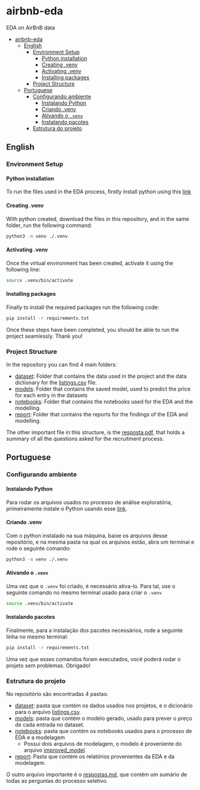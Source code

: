 # airbnb-eda

EDA on AirBnB data

- [airbnb-eda](#airbnb-eda)
  - [English](#english)
    - [Environment Setup](#environment-setup)
      - [Python installation](#python-installation)
      - [Creating .venv](#creating-venv)
      - [Activating .venv](#activating-venv)
      - [Installing packages](#installing-packages)
    - [Project Structure](#project-structure)
  - [Portuguese](#portuguese)
    - [Configurando ambiente](#configurando-ambiente)
      - [Instalando Python](#instalando-python)
      - [Criando .venv](#criando-venv)
      - [Ativando o `.venv`](#ativando-o-venv)
      - [Instalando pacotes](#instalando-pacotes)
    - [Estrutura do projeto](#estrutura-do-projeto)

## English

### Environment Setup

#### Python installation

To run the files used in the EDA process, firstly install python using this [link](https://www.python.org/downloads/)

#### Creating .venv

With python created, download the files in this repository, and in the same folder, run the following command:

```bash
python3 -m venv ./.venv
```

#### Activating .venv

Once the virtual environment has been created, activate it using the following line:

```bash
source .venv/bin/activate
```

#### Installing packages

Finally to install the required packages run the following code:

```bash
pip install -r requirements.txt
```

Once these steps have been completed, you should be able to run the project seamlessly. Thank you!

### Project Structure

In the repository you can find 4 main folders:

- [dataset](./dataset/): Folder that contains the data used in the project and the data dictionary for the [listings.csv](./dataset/listings.csv) file.
- [models](./models/): Folder that contains the saved model, used to predict the price for each entry in the datasets
- [notebooks](./notebooks/): Folder that contains the notebooks used for the EDA and the modelling.
- [report](./report/): Folder that contains the reports for the findings of the EDA and modelling.

The other important file in this structure, is the [resposta.pdf](./resposta.pdf), that holds a summary of all the questions asked for the recruitment process.

## Portuguese

### Configurando ambiente

#### Instalando Python

Para rodar os arquivos usados no processo de análise exploratória, primeiramente instale o Python usando esse [link](https://www.python.org/downloads/).

#### Criando .venv

Com o python instalado na sua máquina, baixe os arquivos desse repositório, e na mesma pasta na qual os arquivos estão, abra um terminal e rode o seguinte comando:

```bash
python3 -m venv ./.venv
```

#### Ativando o `.venv`

Uma vez que o `.venv` foi criado, é necessário ativa-lo. Para tal, use o seguinte comando no mesmo terminal usado para criar o `.venv`

```bash
source .venv/bin/activate
```

#### Instalando pacotes

Finalmente, para a instalação dos pacotes necessários, rode a seguinte linha no mesmo terminal:

```bash
pip install -r requirements.txt
```

Uma vez que esses comandos foram executados, você poderá rodar o projeto sem problemas. Obrigado!

### Estrutura do projeto

No repositório são encontradas 4 pastas:

- [dataset](./dataset/): pasta que contém os dados usados nos projetos, e o dicionário para o arquivo [listings.csv](./dataset/listings.csv).
- [models](./models/): pasta que contém o modelo gerado, usado para prever o preço de cada entrada no dataset.
- [notebooks](./notebooks/): pasta que contém os notebooks usados para o processo de EDA e a modelagem
  - Possui dois arquivos de modelagem, o modelo é proveniente do arquivo [improved_model](./notebooks/improved_model.ipynb).
- [report](./report/): Pasta que contém os relatórios provenientes da EDA e da modelagem.

O outro arquivo importante é o [respostas.md](./respostas.md), que contém um sumário de todas as perguntas do processo seletivo.
